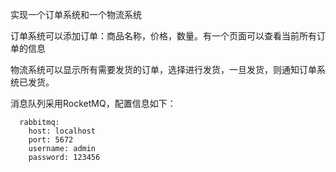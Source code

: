 实现一个订单系统和一个物流系统

订单系统可以添加订单：商品名称，价格，数量。有一个页面可以查看当前所有订单的信息

物流系统可以显示所有需要发货的订单，选择进行发货，一旦发货，则通知订单系统已发货。

消息队列采用RocketMQ，配置信息如下：
```
  rabbitmq:
    host: localhost 
    port: 5672               
    username: admin
    password: 123456
```
